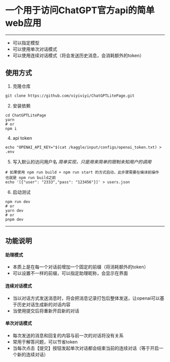 
# 一个用于访问ChatGPT官方api的简单web应用
---

- 可以指定模型
- 可以使用单次对话模式
- 可以使用连续对话模式（将会发送历史消息，会消耗额外的token）


## 使用方式

1. 克隆仓库
```shell
git clone https://github.com/viyiviyi/ChatGPTLitePage.git
```
2. 安装依赖
```shell
cd ChatGPTLitePage
yarn
# or
npm i
```
4. api token
```shell
echo "OPENAI_API_KEY="$(cat /kaggle/input/configs/openai_token.txt) > .env
```
5. 写入默认的访问用户名
*简单实现，只是用来简单的限制未知用户的调用*
```shell
# 如果使用 npm run build + npm run start 的方式启动，此步骤需要在编译前操作 也就是 npm run build之前
echo '[{"user": "2333","pass": "123456"}]' > users.json
```
6. 启动测试
```shell
npm run dev
# or
yarn dev
# or
pnpm dev
```

---

## 功能说明

#### 助理模式
- 本质上是在每一个对话前增加一个固定的前缀（将消耗额外的token）
- 可以设置不一样的前缀，可以指定助理昵称，会显示在界面

#### 连续对话模式
- 当以对话方式发送消息时，将会把消息记录打包后整体发送，让openai可以基于历史对话生成新的对话内容
- 当使用提交后将重新开启新的对话

#### 单次对话模式
- 每次发送的消息和回复的内容与前一次的对话将没有关系
- 常用于解答问题，可以节省token
- 当每次点击【提交】按钮发起单次对话都会结束当前的连续对话（等于开启一个新的连续对话）

